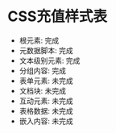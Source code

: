 # CSS充值样式表

- 根元素: 完成
- 元数据脚本: 完成
- 文本级别元素: 完成
- 分组内容: 完成
- 表单元素: 未完成
- 文档块: 未完成
- 互动元素: 未完成
- 表格数据: 未完成
- 嵌入内容: 未完成